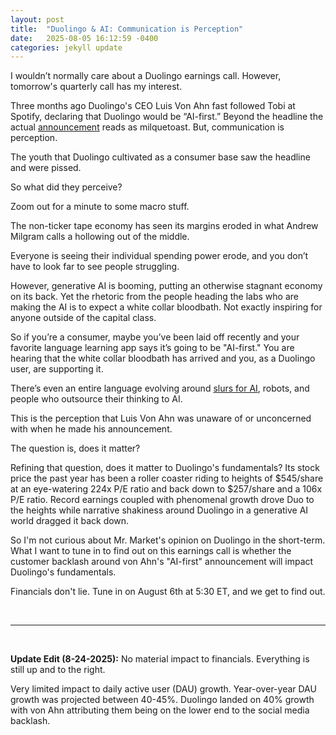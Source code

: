 ```yaml
---
layout: post
title:  "Duolingo & AI: Communication is Perception"
date:   2025-08-05 16:12:59 -0400
categories: jekyll update
---
```


I wouldn’t normally care about a Duolingo earnings call. However, tomorrow's quarterly call has my interest. 

Three months ago Duolingo's CEO Luis Von Ahn fast followed Tobi at Spotify, declaring that Duolingo would be “AI-first.” Beyond the headline the actual [announcement][announcement] reads as milquetoast. But, communication is perception. 

The youth that Duolingo cultivated as a consumer base saw the headline and were pissed. 

So what did they perceive?

Zoom out for a minute to some macro stuff.

The non-ticker tape economy has seen its margins eroded in what Andrew Milgram calls a hollowing out of the middle.

Everyone is seeing their individual spending power erode, and you don’t have to look far to see people struggling.

However, generative AI is booming, putting an otherwise stagnant economy on its back. Yet the rhetoric from the people heading the labs who are making the AI is to expect a white collar bloodbath. Not exactly inspiring for anyone outside of the capital class.

So if you’re a consumer, maybe you’ve been laid off recently and your favorite language learning app says it’s going to be "AI-first." You are hearing that the white collar bloodbath has arrived and you, as a Duolingo user, are supporting it.

There’s even an entire language evolving around [slurs for AI][clankers], robots, and people who outsource their thinking to AI. 

This is the perception that Luis Von Ahn was unaware of or unconcerned with when he made his announcement. 

The question is, does it matter?

Refining that question, does it matter to Duolingo's fundamentals? Its stock price the past year has been a roller coaster riding to heights of $545/share at an eye-watering 224x P/E ratio and back down to $257/share and a 106x P/E ratio. Record earnings coupled with phenomenal growth drove Duo to the heights while narrative shakiness around Duolingo in a generative AI world dragged it back down. 

So I'm not curious about Mr. Market's opinion on Duolingo in the short-term. What I want to tune in to find out on this earnings call is whether the customer backlash around von Ahn's "AI-first" announcement will impact Duolingo's fundamentals. 

Financials don't lie. Tune in on August 6th at 5:30 ET, and we get to find out.

[announcement]: https://www.linkedin.com/posts/duolingo_below-is-an-all-hands-email-from-our-activity-7322560534824865792-l9vh/

[clankers]: https://www.youtube.com/shorts/aHoUPEhjbN4

<br>

***

<br>

**Update Edit (8-24-2025):** No material impact to financials. Everything is still up and to the right. 

Very limited impact to daily active user (DAU) growth. Year-over-year DAU growth was projected between 40-45%. Duolingo landed on 40% growth with von Ahn attributing them being on the lower end to the social media backlash.